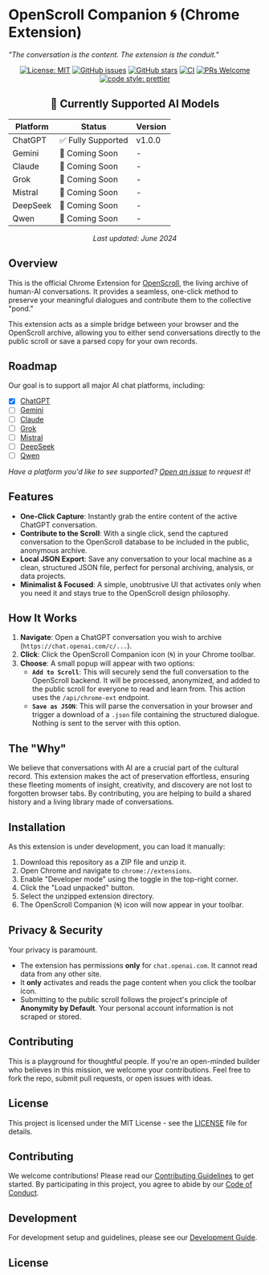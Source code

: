 # OpenScroll Companion 🌀 (Chrome Extension)

*"The conversation is the content. The extension is the conduit."*

<div align="center">

[![License: MIT](https://img.shields.io/badge/License-MIT-yellow.svg)](https://opensource.org/licenses/MIT)
[![GitHub issues](https://img.shields.io/github/issues/yourusername/OpenScrollChromeExtension)](https://github.com/yourusername/OpenScrollChromeExtension/issues)
[![GitHub stars](https://img.shields.io/github/stars/yourusername/OpenScrollChromeExtension)](https://github.com/yourusername/OpenScrollChromeExtension/stargazers)
[![CI](https://github.com/yourusername/OpenScrollChromeExtension/actions/workflows/ci.yml/badge.svg)](https://github.com/yourusername/OpenScrollChromeExtension/actions/workflows/ci.yml)
[![PRs Welcome](https://img.shields.io/badge/PRs-welcome-brightgreen.svg)](http://makeapullrequest.com)
[![code style: prettier](https://img.shields.io/badge/code_style-prettier-ff69b4.svg?style=flat-square)](https://github.com/prettier/prettier)

</div>

<div align="center">

## 🌟 Currently Supported AI Models

| Platform | Status | Version |
|----------|--------|---------|
| ChatGPT  | ✅ Fully Supported | v1.0.0 |
| Gemini   | 🚧 Coming Soon | - |
| Claude   | 🚧 Coming Soon | - |
| Grok     | 🚧 Coming Soon | - |
| Mistral  | 🚧 Coming Soon | - |
| DeepSeek | 🚧 Coming Soon | - |
| Qwen     | 🚧 Coming Soon | - |


*Last updated: June 2024*
</div>

## Overview

This is the official Chrome Extension for [OpenScroll](https://www.openscroll.me/m), the living archive of human-AI conversations. It provides a seamless, one-click method to preserve your meaningful dialogues and contribute them to the collective "pond."

This extension acts as a simple bridge between your browser and the OpenScroll archive, allowing you to either send conversations directly to the public scroll or save a parsed copy for your own records.
## Roadmap

Our goal is to support all major AI chat platforms, including:

- [x] [ChatGPT](https://chatgpt.com/)
- [ ] [Gemini](https://gemini.google.com/)
- [ ] [Claude](https://claude.ai/)
- [ ] [Grok](https://grok.com/)
- [ ] [Mistral](https://chat.mistral.ai/chat)
- [ ] [DeepSeek](https://www.deepseek.com/)
- [ ] [Qwen](https://chat.qwen.ai/)

*Have a platform you'd like to see supported? [Open an issue](https://github.com/yourusername/OpenScrollChromeExtension/issues) to request it!*

## Features

* **One-Click Capture**: Instantly grab the entire content of the active ChatGPT conversation.
* **Contribute to the Scroll**: With a single click, send the captured conversation to the OpenScroll database to be included in the public, anonymous archive.
* **Local JSON Export**: Save any conversation to your local machine as a clean, structured JSON file, perfect for personal archiving, analysis, or data projects.
* **Minimalist & Focused**: A simple, unobtrusive UI that activates only when you need it and stays true to the OpenScroll design philosophy.

## How It Works

1. **Navigate**: Open a ChatGPT conversation you wish to archive (`https://chat.openai.com/c/...`).
2. **Click**: Click the OpenScroll Companion icon (🌀) in your Chrome toolbar.
3. **Choose**: A small popup will appear with two options:
   * **`Add to Scroll`**: This will securely send the full conversation to the OpenScroll backend. It will be processed, anonymized, and added to the public scroll for everyone to read and learn from. This action uses the `/api/chrome-ext` endpoint.
   * **`Save as JSON`**: This will parse the conversation in your browser and trigger a download of a `.json` file containing the structured dialogue. Nothing is sent to the server with this option.

## The "Why"

We believe that conversations with AI are a crucial part of the cultural record. This extension makes the act of preservation effortless, ensuring these fleeting moments of insight, creativity, and discovery are not lost to forgotten browser tabs. By contributing, you are helping to build a shared history and a living library made of conversations.

## Installation

As this extension is under development, you can load it manually:

1. Download this repository as a ZIP file and unzip it.
2. Open Chrome and navigate to `chrome://extensions`.
3. Enable "Developer mode" using the toggle in the top-right corner.
4. Click the "Load unpacked" button.
5. Select the unzipped extension directory.
6. The OpenScroll Companion (🌀) icon will now appear in your toolbar.

## Privacy & Security

Your privacy is paramount.

* The extension has permissions **only** for `chat.openai.com`. It cannot read data from any other site.
* It **only** activates and reads the page content when you click the toolbar icon.
* Submitting to the public scroll follows the project's principle of **Anonymity by Default**. Your personal account information is not scraped or stored.

## Contributing

This is a playground for thoughtful people. If you're an open-minded builder who believes in this mission, we welcome your contributions. Feel free to fork the repo, submit pull requests, or open issues with ideas.

## License

This project is licensed under the MIT License - see the [LICENSE](LICENSE) file for details.

## Contributing

We welcome contributions! Please read our [Contributing Guidelines](CONTRIBUTING.md) to get started. By participating in this project, you agree to abide by our [Code of Conduct](CODE_OF_CONDUCT.md).

## Development

For development setup and guidelines, please see our [Development Guide](DEVELOPMENT.md).

## License

